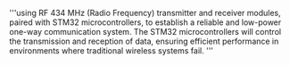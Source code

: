  '''using RF 434 MHz (Radio Frequency) transmitter and receiver modules, paired with STM32 microcontrollers, to establish a reliable and low-power one-way communication system. 
 The STM32 microcontrollers will control the transmission and reception of data, ensuring efficient performance in environments where traditional wireless systems fail. '''
